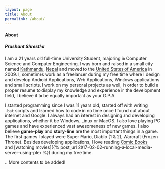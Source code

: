```yaml
---
layout: page
title: About
permalink: /about/
---
```


#### <i class="icon-profile"></i> About 

##### Prashant Shrestha

I am a 21 years old full-time University Student, majoring in Computer Science and Computer Engineering. I was born and raised in a small city named [Kathmandu](https://en.wikipedia.org/wiki/Kathmandu), [Nepal](https://en.wikipedia.org/wiki/Nepal) and moved to the [United States of America](https://en.wikipedia.org/wiki/United_States) in 2009. I, sometimes work as a freelancer during my free time where I design and develop Android Applications, Web Applications, Windows applications and small scripts. I work on my personal projects as well, in order to build a proper resume to display my knowledge and experience in the development field, I believe it to be equally important as your G.P.A.

I started programming since I was 11 years old, started off with writing `.bat` scripts and learned how to code in no time once I found out about internet and Google. I always had an interest in designing and developing applications, whether it be Windows, Linux or MacOS. I also love playing PC games and have experienced vast awesomeness of new games. I also believe **game-play** and **story-line** are the most important things in a game. The first games I played were Super Mario, Diablo (1 & 2), Warcraft (Frozen Throne). Besides developing applications, I love reading [Comic Books](https://en.wikipedia.org/wiki/Comic_book) and [watching movies]({% post_url 2017-02-02-running-a-local-media-server-using-plex %}) during my free time.

.. More contents to be added!